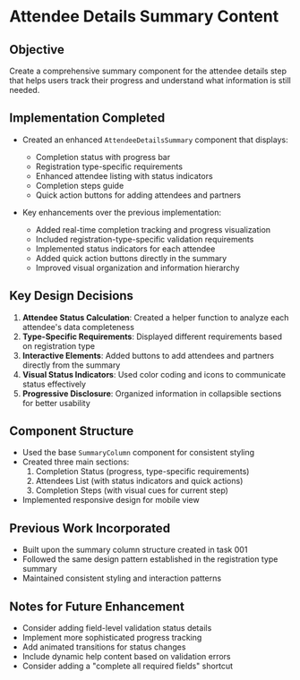 # Attendee Details Summary Content

## Objective
Create a comprehensive summary component for the attendee details step that helps users track their progress and understand what information is still needed.

## Implementation Completed
- Created an enhanced `AttendeeDetailsSummary` component that displays:
  - Completion status with progress bar
  - Registration type-specific requirements
  - Enhanced attendee listing with status indicators
  - Completion steps guide
  - Quick action buttons for adding attendees and partners

- Key enhancements over the previous implementation:
  - Added real-time completion tracking and progress visualization
  - Included registration-type-specific validation requirements
  - Implemented status indicators for each attendee
  - Added quick action buttons directly in the summary
  - Improved visual organization and information hierarchy

## Key Design Decisions
1. **Attendee Status Calculation**: Created a helper function to analyze each attendee's data completeness
2. **Type-Specific Requirements**: Displayed different requirements based on registration type
3. **Interactive Elements**: Added buttons to add attendees and partners directly from the summary
4. **Visual Status Indicators**: Used color coding and icons to communicate status effectively
5. **Progressive Disclosure**: Organized information in collapsible sections for better usability

## Component Structure
- Used the base `SummaryColumn` component for consistent styling
- Created three main sections:
  1. Completion Status (progress, type-specific requirements)
  2. Attendees List (with status indicators and quick actions)
  3. Completion Steps (with visual cues for current step)
- Implemented responsive design for mobile view

## Previous Work Incorporated
- Built upon the summary column structure created in task 001
- Followed the same design pattern established in the registration type summary
- Maintained consistent styling and interaction patterns

## Notes for Future Enhancement
- Consider adding field-level validation status details
- Implement more sophisticated progress tracking
- Add animated transitions for status changes
- Include dynamic help content based on validation errors
- Consider adding a "complete all required fields" shortcut